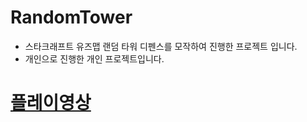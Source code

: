# RandomTower
- 스타크래프트 유즈맵 랜덤 타워 디펜스를 모작하여 진행한 프로젝트 입니다.
- 개인으로 진행한 개인 프로젝트입니다.

 
 # [플레이영상](https://www.youtube.com/watch?v=BRtTIoDLuY8&t=1s, "플레이 영상")

